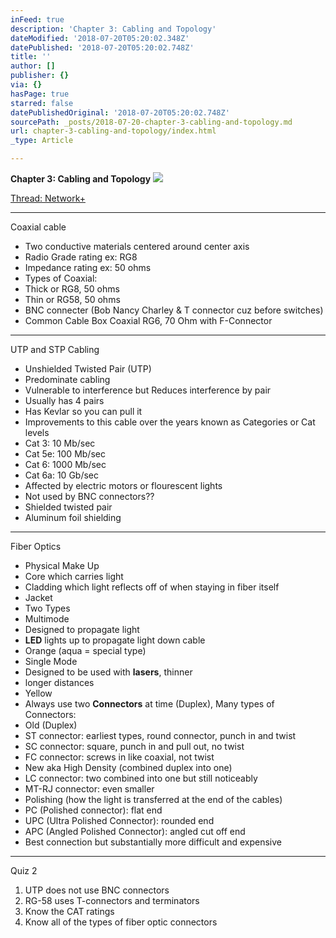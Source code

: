 ```yaml
---
inFeed: true
description: 'Chapter 3: Cabling and Topology'
dateModified: '2018-07-20T05:20:02.348Z'
datePublished: '2018-07-20T05:20:02.748Z'
title: ''
author: []
publisher: {}
via: {}
hasPage: true
starred: false
datePublishedOriginal: '2018-07-20T05:20:02.748Z'
sourcePath: _posts/2018-07-20-chapter-3-cabling-and-topology.md
url: chapter-3-cabling-and-topology/index.html
_type: Article

---
```

**Chapter 3: Cabling and Topology**
![](https://the-grid-user-content.s3-us-west-2.amazonaws.com/efe27289-57bc-474f-af99-2b863d364533.jpg)

[Thread: Network+][0]

---

Coaxial cable

* Two conductive materials centered around center axis
* Radio Grade rating ex: RG8
* Impedance rating ex: 50 ohms
* Types of Coaxial:
* Thick or RG8, 50 ohms
* Thin or RG58, 50 ohms
* BNC connecter (Bob Nancy Charley & T connector cuz before switches)
* Common Cable Box Coaxial RG6, 70 Ohm with F-Connector

---

UTP and STP Cabling

* Unshielded Twisted Pair (UTP)
* Predominate cabling
* Vulnerable to interference but Reduces interference by pair
* Usually has 4 pairs
* Has Kevlar so you can pull it
* Improvements to this cable over the years known as Categories or Cat levels
* Cat 3: 10 Mb/sec
* Cat 5e: 100 Mb/sec
* Cat 6: 1000 Mb/sec
* Cat 6a: 10 Gb/sec
* Affected by electric motors or flourescent lights
* Not used by BNC connectors??
* Shielded twisted pair 
* Aluminum foil shielding

---

Fiber Optics

* Physical Make Up
* Core which carries light
* Cladding which light reflects off of when staying in fiber itself
* Jacket
* Two Types
* Multimode
* Designed to propagate light
* **LED** lights up to propagate light down cable
* Orange (aqua = special type)
* Single Mode
* Designed to be used with **lasers**, thinner
* longer distances
* Yellow
* Always use two **Connectors** at time (Duplex), Many types of Connectors:
* Old (Duplex)
* ST connector: earliest types, round connector, punch in and twist
* SC connector: square, punch in and pull out, no twist
* FC connector: screws in like coaxial, not twist
* New aka High Density (combined duplex into one) 
* LC connector: two combined into one but still noticeably 
* MT-RJ connector: even smaller
* Polishing (how the light is transferred at the end of the cables)
* PC (Polished connector): flat end
* UPC (Ultra Polished Connector): rounded end
* APC (Angled Polished Connector): angled cut off end
* Best connection but substantially more difficult and expensive

---

Quiz 2

1. UTP does not use BNC connectors
2. RG-58 uses T-connectors and terminators
3. Know the CAT ratings
4. Know all of the types of fiber optic connectors


[0]: http://ryanroe.io/thread-network